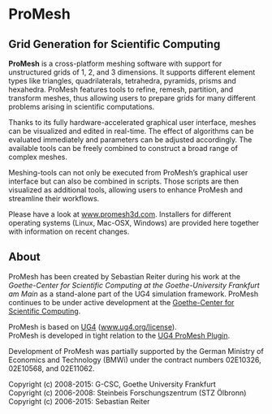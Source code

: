# ProMesh #
## Grid Generation for Scientific Computing ##

**ProMesh** is a cross-platform meshing software with support for
unstructured grids of 1, 2, and 3 dimensions. It supports different element
types like triangles, quadrilaterals, tetrahedra, pyramids, prisms and hexahedra.
ProMesh features tools to refine, remesh, partition, and transform meshes,
thus allowing users to prepare grids for many different problems arising in
scientific computations.

Thanks to its fully hardware-accelerated graphical user interface, meshes can be
visualized and edited in real-time. The effect of algorithms can be evaluated
immediately and parameters can be adjusted accordingly. The available tools can
be freely combined to construct a broad range of complex meshes.

Meshing-tools can not only be executed from ProMesh’s graphical user interface
but can also be combined in scripts. Those scripts are then visualized as
additional tools, allowing users to enhance ProMesh and streamline their workflows.

Please have a look at www.promesh3d.com. Installers for different operating systems
(Linux, Mac-OSX, Windows) are provided here together with information on recent changes.

## About ##
ProMesh has been created by Sebastian Reiter during his work at the
*Goethe-Center for Scientific Computing at the Goethe-University Frankfurt am Main*
as a stand-alone part of the UG4 simulation framework.
ProMesh continues to be under active development at the
[Goethe-Center for Scientific Computing](http://gcsc.uni-frankfurt.de/simulation-and-modelling).

ProMesh is based on [UG4](https://github.com/UG4) (www.ug4.org/license).<br>
ProMesh is developed in tight relation to the [UG4 ProMesh Plugin](https://github.com/UG4/plugin_ProMesh).

Development of ProMesh was partially supported by the
German Ministry of Economics and Technology (BMWi) under the contract numbers
02E10326, 02E10568, and 02E11062.

Copyright (c) 2008-2015:  G-CSC, Goethe University Frankfurt<br>
Copyright (c) 2006-2008:  Steinbeis Forschungszentrum (STZ Ölbronn)<br>
Copyright (c) 2006-2015:  Sebastian Reiter
